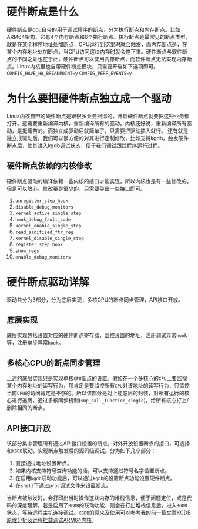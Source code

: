 <!--
 * @Author: zwf 240970521@qq.com
 * @Date: 2023-08-23 22:03:49
 * @LastEditors: zwf 240970521@qq.com
 * @LastEditTime: 2023-08-23 22:10:47
 * @FilePath: /hardware-breakpoint/README.md
 * @Description: 这是默认设置,请设置`customMade`, 打开koroFileHeader查看配置 进行设置: https://github.com/OBKoro1/koro1FileHeader/wiki/%E9%85%8D%E7%BD%AE
-->
# 硬件断点是什么

硬件断点是cpu自带的用于调试程序的断点，分为执行断点和内存断点。比如ARM64架构，它有4个内存断点和6个执行断点。执行断点是最常见的断点类型，就是在某个程序地址处加断点，CPU运行到这里时就会触发，而内存断点是，在某个内存地址处加断点，当CPU访问这块内存时就会停下来。硬件断点与软件断点的不同之处也在于此，硬件断点可以使用内存断点，而软件断点无法实现内存断点。Linux内核里也自带硬件断点模块，只需要开启如下选项即可。
`CONFIG_HAVE_HW_BREAKPOINT=y`
`CONFIG_PERF_EVENTS=y`

# 为什么要把硬件断点独立成一个驱动

Linux内核自带的硬件断点是跟很多业务捆绑的，开启硬件断点就要把这些业务都打开。这需要重新编译内核，重新编译所有的驱动。内核还好说，重新编译所有驱动，是挺痛苦的。而独立成驱动后就简单了，只需要把驱动插入就行。
还有就是独立成驱动后，我们可以很方便的对其进行定制修改，比如支持kgdb，触发硬件断点后，使其进入kgdb调试状态，便于我们调试跟踪程序运行过程。

## 硬件断点依赖的内核修改

硬件断点驱动的编译依赖一些内核的接口才能实现，所以内核也是有一些修改的，但是可以放心，修改量是很少的，只需要导出一些接口即可。
1. `unregister_step_hook`
2. `disable_debug_monitors`
3. `kernel_active_single_step`
4. `hook_debug_fault_code`
5. `kernel_enable_single_step`
6. `read_sanitised_ftr_reg`
7. `kernel_disable_single_step`
8. `register_step_hook`
9. `show_regs`
10. `enable_debug_monitors`

# 硬件断点驱动详解

驱动共分为3部分，分为底层实现，多核CPU的断点同步管理，API接口开放。
## 底层实现
底层实现包括设置对应的硬件断点寄存器，监控设置的地址，注册调试异常`hook`等，注册单步异常`hook`。

## 多核心CPU的断点同步管理

上述的底层实现只是实现单核`CPU`断点的设置。假如在一个多核心的`CPU`上要监视某个内存地址的读写行为，那肯定是要监控所有`CPU`对该地址的读写行为，只监控当前`CPU`的访问肯定是不够的。所以该部分是对上述底层的封装，对所有运行的核心进行遍历，通过多核同步机制(`smp_call_function_single`)，给所有核心打上/删除相同的断点。

## API接口开放

该部分集中管理所有通过API接口设置的断点，对外开放设置断点的接口，可选择和`KGDB`联动，实现断点触发后的源码级调试。分为如下几个部分：
1. 直接通过地址设置断点。
2. 如果内核支持符号查询功能的话，可以支持通过符号名字设置断点。
3. 在启用`kgdb`联动功能后，可以通过`kgdb`的设置断点功能设置硬件断点。
4. 在`shell`下通过`proc`调试文件来设置断点。

当断点被触发时，会打印出当时操作这块内存的堆栈信息，便于问题定位，或是代码的深度理解。若是启用了`KGDB`的联动功能，则会在打出堆栈信息后，进入`KGDB`状态，等待远程主机连接调试。`KGDB`的原来及使用可以参考我的前一篇文章[KGDB原理分析及远程挂载调试ARM64内核](https://blog.csdn.net/qq_38384263/article/details/132290737?spm=1001.2014.3001.5502)。